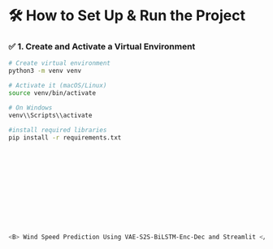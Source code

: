 # 🛠️ How to Set Up & Run the Project

### ✅ 1. Create and Activate a Virtual Environment

```bash
# Create virtual environment
python3 -m venv venv

# Activate it (macOS/Linux)
source venv/bin/activate

# On Windows
venv\\Scripts\\activate

#install required libraries
pip install -r requirements.txt













<B> Wind Speed Prediction Using VAE-S2S-BiLSTM-Enc-Dec and Streamlit </B>
